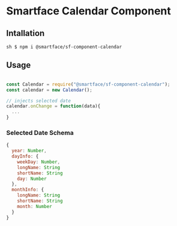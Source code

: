 # Smartface Calendar Component

## Intallation
```sh $ npm i @smartface/sf-component-calendar ```

## Usage
```js 

const Calendar = require("@smartface/sf-component-calendar");
const calendar = new Calendar();

// injects selected date
calendar.onChange = function(data){
  ...
}
```

### Selected Date Schema

```js
{ 
  year: Number,
  dayInfo: {
    weekDay: Number,
    longName: String
    shortName: String
    day: Number
  },
  monthInfo: {
    longName: String
    shortName: String
    month: Number
  }
}

```
